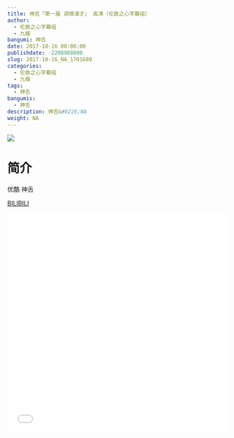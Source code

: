 ```yaml
---
title: 神舌「第一届 调情漫才」 高清（伦敦之心字幕组）
author: 
  - 伦敦之心字幕组
  - 九條
bangumi: 神舌
date: 2017-10-16 00:00:00
publishdate: -2208988800
slug: 2017-10-16_NA_1701680
categories: 
  - 伦敦之心字幕组
  - 九條
tags: 
  - 神舌
bangumis: 
  - 神舌
description: 神舌&#8226;NA
weight: NA
---
```


![](https://i.imgur.com/hqDihxN.png)

# 简介  
优酷 神舌

  [BILIBILI](https://www.bilibili.com/video/av1701680/)


  <iframe src="//www.bilibili.com/html/html5player.html?cid=2596235&aid=1701680" width="100%" height="500" frameborder="0" allowfullscreen="allowfullscreen"></iframe>
